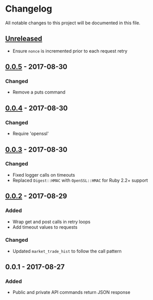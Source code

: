 # Changelog
All notable changes to this project will be documented in this file.

## [Unreleased]

- Ensure `nonce` is incremented prior to each request retry

## [0.0.5] - 2017-08-30

### Changed
- Remove a puts command

## [0.0.4] - 2017-08-30

### Changed
- Require 'openssl'

## [0.0.3] - 2017-08-30

### Changed
- Fixed logger calls on timeouts
- Replaced `Digest::HMAC` with `OpenSSL::HMAC` for Ruby 2.2+ support

## [0.0.2] - 2017-08-29

### Added
- Wrap get and post calls in retry loops
- Add timeout values to requests

### Changed
- Updated `market_trade_hist` to follow the call pattern

## 0.0.1 - 2017-08-27
### Added
- Public and private API commands return JSON response 

[0.0.2]: https://github.com/brianmcmichael/poloniex_api/compare/v0.0.1...v0.0.2
[0.0.3]: https://github.com/brianmcmichael/poloniex_api/compare/v0.0.2...v0.0.3
[0.0.4]: https://github.com/brianmcmichael/poloniex_api/compare/v0.0.3...v0.0.4
[0.0.5]: https://github.com/brianmcmichael/poloniex_api/compare/v0.0.4...v0.0.5
[Unreleased]: https://github.com/brianmcmichael/poloniex_api/compare/v0.0.5...HEAD

